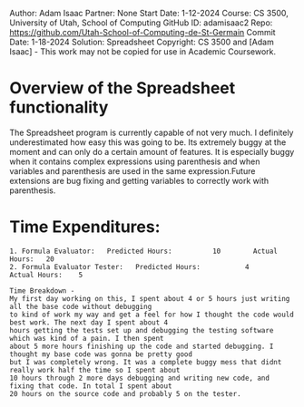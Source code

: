 Author:     Adam Isaac
Partner:    None
Start Date: 1-12-2024
Course:     CS 3500, University of Utah, School of Computing
GitHub ID:  adamisaac2
Repo:       https://github.com/Utah-School-of-Computing-de-St-Germain
Commit Date: 1-18-2024
Solution:   Spreadsheet
Copyright:  CS 3500 and [Adam Isaac] - This work may not be copied for use in Academic Coursework.

# Overview of the Spreadsheet functionality

The Spreadsheet program is currently capable of not very much. I definitely underestimated
how easy this was going to be. Its extremely buggy at the moment and can only do a certain amount
of features. It is especially buggy when it contains complex expressions using parenthesis and when 
variables and parenthesis are used in the same expression.Future extensions are bug fixing and 
getting variables to correctly work with parenthesis.

# Time Expenditures:

    1. Formula Evaluator:   Predicted Hours:          10        Actual Hours:   20
    2. Formula Evaluator Tester:   Predicted Hours:           4        Actual Hours:    5

    Time Breakdown - 
    My first day working on this, I spent about 4 or 5 hours just writing all the base code without debugging
    to kind of work my way and get a feel for how I thought the code would best work. The next day I spent about 4
    hours getting the tests set up and debugging the testing software which was kind of a pain. I then spent
    about 5 more hours finishing up the code and started debugging. I thought my base code was gonna be pretty good
    but I was completely wrong. It was a complete buggy mess that didnt really work half the time so I spent about 
    10 hours through 2 more days debugging and writing new code, and fixing that code. In total I spent about 
    20 hours on the source code and probably 5 on the tester.

